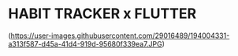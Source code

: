 # HABIT TRACKER x FLUTTER

(https://user-images.githubusercontent.com/29016489/194004331-a313f587-d45a-41d4-919d-95680f339ea7.JPG)
